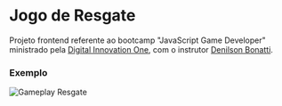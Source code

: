 # Jogo de Resgate
Projeto frontend referente ao bootcamp "JavaScript Game Developer" ministrado pela  [Digital Innovation One](https://www.dio.me/), com o instrutor [Denilson Bonatti](https://github.com/denilsonbonatti).

### Exemplo
![Gameplay Resgate](./imgs/gameplay.gif)